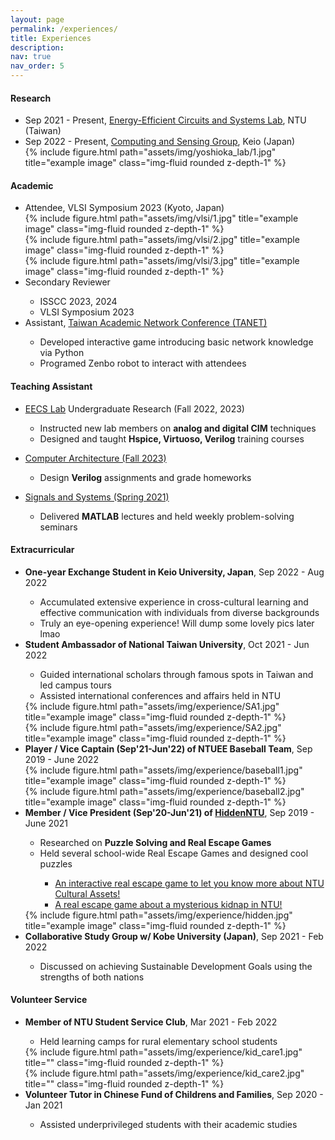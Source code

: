 ```yaml
---
layout: page
permalink: /experiences/
title: Experiences
description: 
nav: true
nav_order: 5
---
```


<h4>Research</h4>
<ul>
    <li> Sep 2021 - Present, <a href='https://sites.google.com/eecs.ee.ntu.edu.tw/eecslab'>Energy-Efficient Circuits and Systems Lab</a>, NTU (Taiwan)</li>
    <li> Sep 2022 - Present, <a href="https://sites.google.com/keio.jp/keio-csg/home?authuser=0">Computing and Sensing Group</a>, Keio (Japan)
    <div class="row">
        <div class="col-sm-5 mt-3 mt-md-0">
            {% include figure.html path="assets/img/yoshioka_lab/1.jpg" title="example image" class="img-fluid rounded z-depth-1" %}
        </div>
    </div>
    </li>
</ul>
<h4>Academic</h4>
<ul>
    <!-- vlsi symposium -->
    <li>Attendee, VLSI Symposium 2023 (Kyoto, Japan)
    <div class="row">
        <div class="col-sm mt-3 mt-md-0">
            {% include figure.html path="assets/img/vlsi/1.jpg" title="example image" class="img-fluid rounded z-depth-1" %}
        </div>
        <div class="col-sm mt-3 mt-md-0">
            {% include figure.html path="assets/img/vlsi/2.jpg" title="example image" class="img-fluid rounded z-depth-1" %}
        </div>
        <div class="col-sm-3 mt-3 mt-md-0">
            {% include figure.html path="assets/img/vlsi/3.jpg" title="example image" class="img-fluid rounded z-depth-1" %}
        </div>
    </div>
    </li>
    <!-- reviewer -->
    <li>Secondary Reviewer</li>
    <ul>
        <li>ISSCC 2023, 2024</li>
        <li>VLSI Symposium 2023</li>
    </ul>
    <!-- tanet -->
    <li>Assistant, <a href="https://tanet2020.ntu.edu.tw/">Taiwan Academic Network Conference (TANET)</a></li>
    <ul>
        <li>Developed interactive game introducing basic network knowledge via Python</li>
        <li>Programed Zenbo robot to interact with attendees</li>
    </ul>
</ul>
<h4>Teaching Assistant</h4>
<ul>
    <li><a href="https://sites.google.com/eecs.ee.ntu.edu.tw/eecslab">EECS Lab</a> Undergraduate Research (Fall 2022, 2023)</li>
    <ul>
        <li> Instructed new lab members on <strong>analog and digital CIM</strong> techniques</li>
        <li> Designed and taught <strong>Hspice, Virtuoso, Verilog</strong> training courses</li>
    </ul>
</ul>
<ul>
    <li><a href="https://nol.ntu.edu.tw/nol/coursesearch/print_table.php?course_id=901%2043200&class=&dpt_code=9010&ser_no=81707&semester=112-1&lang=en">Computer Architecture (Fall 2023)</a></li>
    <ul>
        <li> Design <strong>Verilog</strong> assignments and grade homeworks</li>
    </ul>
</ul>
<ul>
    <li><a href="https://nol.ntu.edu.tw/nol/coursesearch/print_table.php?course_id=901%2031400&class=01&dpt_code=9010&ser_no=84207&semester=109-2&lang=EN">Signals and Systems (Spring 2021)</a></li>
    <ul>
        <li> Delivered <strong>MATLAB</strong> lectures and held weekly problem-solving seminars</li>
    </ul>
</ul>
<h4>Extracurricular</h4>
<ul>
    <!-- exchange -->
    <li><strong>One-year Exchange Student in Keio University, Japan</strong>, Sep 2022 - Aug 2022</li>
    <ul>
        <li> Accumulated extensive experience in cross-cultural learning and effective communication with individuals from diverse backgrounds </li>
        <li> Truly an eye-opening experience! Will dump some lovely pics later lmao </li>
    </ul>
    <!-- student ambassador -->
    <li><strong>Student Ambassador of National Taiwan University</strong>, Oct 2021 - Jun 2022</li>
    <ul>
        <li> Guided international scholars through famous spots in Taiwan and led campus tours </li>
        <li> Assisted international conferences and affairs held in NTU</li>
    </ul>
    <div class="row">
        <div class="col-sm-5 mt-3 mt-md-0">
            {% include figure.html path="assets/img/experience/SA1.jpg" title="example image" class="img-fluid rounded z-depth-1" %}
        </div>
        <div class="col-sm-5 mt-3 mt-md-0">
            {% include figure.html path="assets/img/experience/SA2.jpg" title="example image" class="img-fluid rounded z-depth-1" %}
        </div>
    </div>
    <!-- NTUEE baseball team -->
    <li><strong>Player / Vice Captain (Sep'21-Jun'22) of NTUEE Baseball Team</strong>, Sep 2019 - June 2022</li>
    <div class="row">
        <div class="col-sm-4 mt-3 mt-md-0">
            {% include figure.html path="assets/img/experience/baseball1.jpg" title="example image" class="img-fluid rounded z-depth-1" %}
        </div>
        <div class="col-sm-5 mt-3 mt-md-0">
            {% include figure.html path="assets/img/experience/baseball2.jpg" title="example image" class="img-fluid rounded z-depth-1" %}
        </div>
    </div>
    <!-- HiddenNTU -->
    <li><strong>Member / Vice President (Sep'20-Jun'21) of <a href="https://www.facebook.com/hiddenntu/">HiddenNTU</a></strong>, Sep 2019 - June 2021</li>
    <ul>
        <li> Researched on <strong>Puzzle Solving and Real Escape Games</strong> </li>
        <li> Held several school-wide Real Escape Games and designed cool puzzles</li>
        <ul>
            <li><a href="https://www.facebook.com/NTUSACulture/posts/pfbid02fyVsZWBafMckhLjw673URLkK2LUbdDgwTdiLnoGtL7FL6X9u3xBtVqP6PmQ5LqyDl">
            An interactive real escape game to let you know more about NTU Cultural Assets!
            </a></li>
            <li><a href="https://www.facebook.com/hiddenntu/posts/pfbid0yFHQ4ZdJByX5pDD4JZiyyHUq4XrB1Be1gL1FMcNF5yniKe7NbcNNrEvjrmF429wkl">
            A real escape game about a mysterious kidnap in NTU!
            </a></li>
        </ul>
    </ul>
    <div class="row">
        <div class="col-sm-5 mt-3 mt-md-0">
            {% include figure.html path="assets/img/experience/hidden.jpg" title="example image" class="img-fluid rounded z-depth-1" %}
        </div>
    </div>
    <!-- International Study Group -->
    <li><strong>Collaborative Study Group w/ Kobe University (Japan)</strong>, Sep 2021 - Feb 2022</li>
    <ul>
        <li> Discussed on achieving Sustainable Development Goals using the strengths of both nations </li>
    </ul>
</ul>
<h4>Volunteer Service</h4>
<ul>
    <li><strong>Member of NTU Student Service Club</strong>, Mar 2021 - Feb 2022</li>
    <ul>
        <li> Held learning camps for rural elementary school students </li>
    </ul>
    <div class="row">
        <div class="col-sm-5 mt-3 mt-md-0">
            {% include figure.html path="assets/img/experience/kid_care1.jpg" title="" class="img-fluid rounded z-depth-1" %}
        </div>
        <div class="col-sm-5 mt-3 mt-md-0">
            {% include figure.html path="assets/img/experience/kid_care2.jpg" title="" class="img-fluid rounded z-depth-1" %}
        </div>
    </div>
    <li><strong>Volunteer Tutor in Chinese Fund of Childrens and Families</strong>, Sep 2020 - Jan 2021</li>
    <ul>
        <li> Assisted underprivileged students with their academic studies </li>
    </ul>
</ul>
